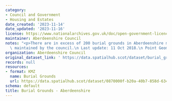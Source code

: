```yaml
---
category:
- Council and Government
- Housing and Estates
date_created: '2023-11-14'
date_updated: '2023-11-16'
license: https://www.nationalarchives.gov.uk/doc/open-government-licence/version/3/
maintainer: Aberdeenshire Council
notes: "<p>There are in excess of 200 burial grounds in Aberdeenshire managed and\
  \ maintained by the council.\n Last update: 11 Oct 2018.\n Point Geometry</p>"
organization: Aberdeenshire Council
original_dataset_link: ' https://data.spatialhub.scot/dataset/burial_grounds-as'
records: null
resources:
- format: KMZ
  name: Burial Grounds
  url: https://data.spatialhub.scot/dataset/0870000f-b20a-40b7-858d-6348e3c2c793/resource/c208f120-70d1-4e70-b9ea-6d6c8401bad4/download/burial_grounds.kmz
schema: default
title: Burial Grounds - Aberdeenshire
---
```

